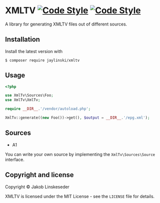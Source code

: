 # XMLTV [![Code Style](https://travis-ci.org/jaylinski/xmltv.svg?branch=master)](https://travis-ci.org/jaylinski/xmltv) [![Code Style](https://styleci.io/repos/101584271/shield)](https://styleci.io/repos/101584271)

A library for generating XMLTV files out of different sources.

## Installation

Install the latest version with

`$ composer require jaylinski/xmltv`

## Usage

```php
<?php

use XmlTv\Sources\Foo;
use XmlTv\XmlTv;

require __DIR__.'/vendor/autoload.php';

XmlTv::generate((new Foo())->get(), $output = __DIR__.'/epg.xml');
```

## Sources

* A1

You can write your own source by implementing the `XmlTv\Sources\Source` interface.

## Copyright and license

Copyright &copy; Jakob Linskeseder

XMLTV is licensed under the MIT License - see the `LICENSE` file for details.
